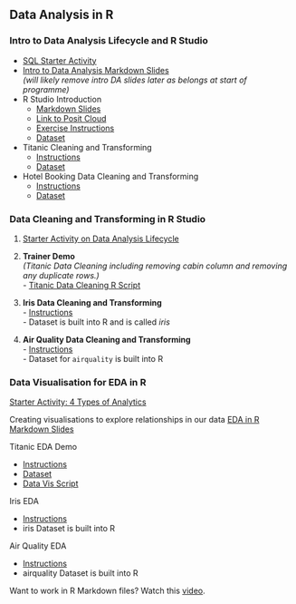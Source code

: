 ## Data Analysis in R
### Intro to Data Analysis Lifecycle and R Studio
  - [SQL Starter Activity](http://www.SQLBolt.com)
  - [Intro to Data Analysis Markdown Slides](./01%20Intro%20to%20Data%20Analysis%20and%20Excel/IntrotoDataAnalysis.slides.md) <br>
    *(will likely remove intro DA slides later as belongs at start of programme)*
  - R Studio Introduction
    - [Markdown Slides](./RStudio_tutorial.slides.md)
    - [Link to Posit Cloud](https://posit.cloud/) 
    - [Exercise Instructions](./Intro_Exercises.md)
    - [Dataset](./sample_dataset_with_missing.csv)
  - Titanic Cleaning and Transforming
    - [Instructions](./Titanic_Analysis.md)
    - [Dataset](./01%20Intro%20to%20Data%20Analysis%20and%20Excel/Titanic%20Excel%20PQ%20Cleaning%20Exercise/Titanic-Dataset.csv)
  - Hotel Booking Data Cleaning and Transforming
    - [Instructions](./hotel_booking_instructions.md)
    - [Dataset](./hotel_bookings.csv)

### Data Cleaning and Transforming in R Studio
    
  1) [Starter Activity on Data Analysis Lifecycle](https://app.nearpod.com/?pin=7cijt)
  2) **Trainer Demo** <br>
     *(Titanic Data Cleaning including removing cabin column and removing any duplicate rows.)* <br>
    - [Titanic Data Cleaning R Script](./Titanic_Data_Cleaning_Script.R)
  
  4) **Iris Data Cleaning and Transforming** <br>
    - [Instructions](./iris_data_cleaning_instructions.md) <br>
    - Dataset is built into R and is called *iris* <br>
  5) **Air Quality Data Cleaning and Transforming** <br>
    - [Instructions](./air_quality_cleaning_instructions.md) <br>
    - Dataset for `airquality` is built into R
 
### Data Visualisation for EDA in R 
[Starter Activity: 4 Types of Analytics](https://app.nearpod.com/?pin=cvsj9)

Creating visualisations to explore relationships in our data
[EDA in R Markdown Slides](./EDA_in_R.md)

Titanic EDA Demo
  - [Instructions](./titanic_EDA.md)
  - [Dataset](./cleaned_titanic_data.csv)
  - [Data Vis Script](./Titanic_Data_Vis_Script.R)

Iris EDA
  - [Instructions](./Iris_Data_EDA.md)
  - iris Dataset is built into R

Air Quality EDA
  - [Instructions](./air_quality_EDA_instructions.md)
  - airquality Dataset is built into R


Want to work in R Markdown files? Watch this [video](https://www.youtube.com/watch?v=GEvyAqYa8p0).
